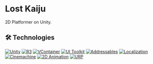 # Lost Kaiju
2D Platformer on Unity.

## 🛠 Technologies

[![Unity](https://img.shields.io/badge/Unity-000000?style=plastic&logo=unity)](https://unity.com)
[![R3](https://img.shields.io/badge/R3_(Reactive)-512BD4?style=plastic)](https://github.com/Cysharp/R3)
[![VContainer](https://img.shields.io/badge/VContainer-4A4A55?style=plastic)](https://github.com/hadashiA/VContainer)
[![UI Toolkit](https://img.shields.io/badge/UI_Toolkit-61DAFB?style=plastic&logo=unity)](https://docs.unity3d.com/Manual/UIElements.html)
[![Addressables](https://img.shields.io/badge/Addressables-999999?style=plastic&logo=unity)](https://docs.unity3d.com/Packages/com.unity.addressables@latest)
[![Localization](https://img.shields.io/badge/Localization-3178C6?style=plastic&logo=unity)](https://docs.unity3d.com/Packages/com.unity.localization@latest)
[![Cinemachine](https://img.shields.io/badge/Cinemachine-000000?style=plastic&logo=unity)](https://unity.com/unity/features/editor/art-and-design/cinemachine)
[![2D Animation](https://img.shields.io/badge/2D_Animation-FF9E0F?style=plastic&logo=unity)](https://unity.com/features/2d)
[![URP](https://img.shields.io/badge/URP-5CC2F1?style=plastic&logo=unity)](https://unity.com/unity/features/2d-rendering)
